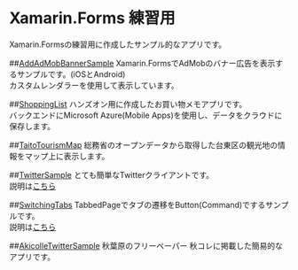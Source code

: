 # Xamarin.Forms 練習用
Xamarin.Formsの練習用に作成したサンプル的なアプリです。

##[AddAdMobBannerSample](https://github.com/t-miyake/XamarinForms/tree/master/AddAdMobBannerSample)
Xamarin.FormsでAdMobのバナー広告を表示するサンプルです。(iOSとAndroid)  
カスタムレンダラーを使用して表示しています。  

##[ShoppingList](https://github.com/t-miyake/XamarinForms/tree/master/ShoppingList)
ハンズオン用に作成したお買い物メモアプリです。  
バックエンドにMicrosoft Azure(Mobile Apps)を使用し、データをクラウドに保存します。  

##[TaitoTourismMap](https://github.com/t-miyake/XamarinForms/tree/master/TaitoTourismMap)
総務省のオープンデータから取得した台東区の観光地の情報をマップ上に表示します。  

##[TwitterSample](https://github.com/t-miyake/XamarinForms/tree/master/TwitterSample)
とても簡単なTwitterクライアントです。  
説明は[こちら](http://qiita.com/t-miyake/items/97a616d2920098b1700b)

##[SwitchingTabs](https://github.com/t-miyake/XamarinForms/tree/master/SwitchingTabs)
TabbedPageでタブの遷移をButton(Command)でするサンプルです。  
説明は[こちら](http://qiita.com/t-miyake/items/da1de6afd8d0c4036e79)

##[AkicolleTwitterSample](https://github.com/t-miyake/XamarinForms/tree/master/AkicolleTwitterSample)
秋葉原のフリーペーパー 秋コレに掲載した簡易的なアプリです。